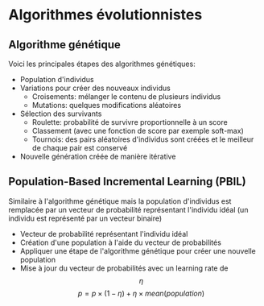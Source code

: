 # Algorithmes évolutionnistes

## Algorithme génétique

Voici les principales étapes des algorithmes génétiques:
  - Population d'individus
  - Variations pour créer des nouveaux individus
	  - Croisements: mélanger le contenu de plusieurs individus
	  - Mutations: quelques modifications aléatoires
  - Sélection des survivants
	  - Roulette: probabilité de survivre proportionnelle à un score
	  - Classement (avec une fonction de score par exemple soft-max)
	  - Tournois: des pairs aléatoires d'individus sont créées et le meilleur de chaque pair est conservé
  - Nouvelle génération créée de manière itérative

## Population-Based Incremental Learning (PBIL)

Similaire à l'algorithme génétique mais la population d'individus est remplacée par un vecteur de probabilité représentant l'individu idéal (un individu est représenté par un vecteur binaire)

  - Vecteur de probabilité représentant l'individu idéal
  - Création d'une population à l'aide du vecteur de probabilités
  - Appliquer une étape de l'algorithme génétique pour créer une nouvelle population
  - Mise à jour du vecteur de probabilités avec un learning rate de $$\eta$$
$$p = p \times (1 - \eta) + \eta \times mean (population)$$


